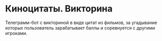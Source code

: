 # Киноцитаты. Викторина
Телеграмм-бот с викториной в виде цитат из фильмов, за угадывание которых пользователь зарабатывает баллы и соревнуется c другими игроками.
